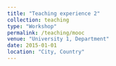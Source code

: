 ```yaml
---
title: "Teaching experience 2"
collection: teaching
type: "Workshop"
permalink: /teaching/mooc
venue: "University 1, Department"
date: 2015-01-01
location: "City, Country"
---
```


 
